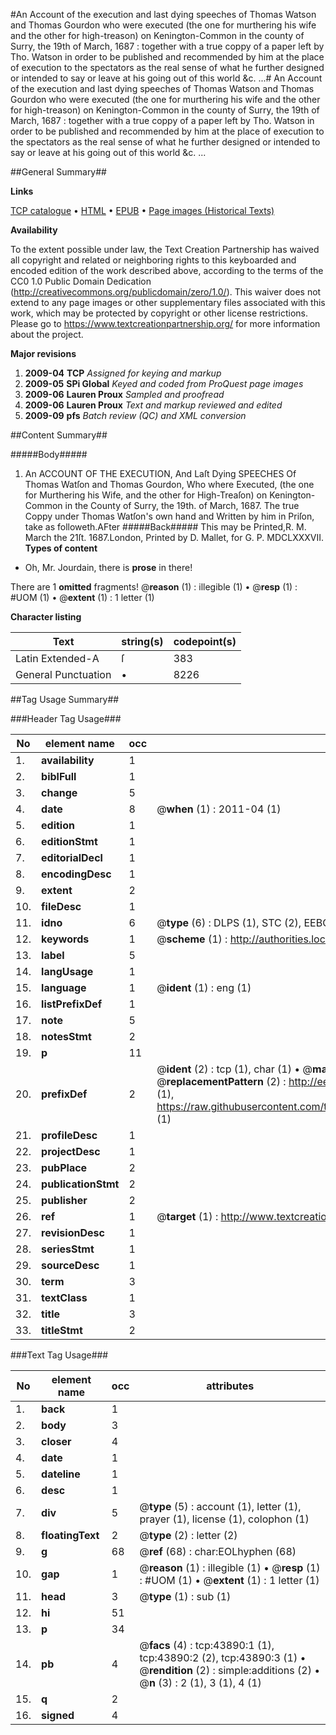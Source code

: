 #An Account of the execution and last dying speeches of Thomas Watson and Thomas Gourdon who were executed (the one for murthering his wife and the other for high-treason) on Kenington-Common in the county of Surry, the 19th of March, 1687 : together with a true coppy of a paper left by Tho. Watson in order to be published and recommended by him at the place of execution to the spectators as the real sense of what he further designed or intended to say or leave at his going out of this world &c. ...#
An Account of the execution and last dying speeches of Thomas Watson and Thomas Gourdon who were executed (the one for murthering his wife and the other for high-treason) on Kenington-Common in the county of Surry, the 19th of March, 1687 : together with a true coppy of a paper left by Tho. Watson in order to be published and recommended by him at the place of execution to the spectators as the real sense of what he further designed or intended to say or leave at his going out of this world &c. ...

##General Summary##

**Links**

[TCP catalogue](http://www.ota.ox.ac.uk/tcp/)  • 
[HTML](http://tei.it.ox.ac.uk/tcp/Texts-HTML/free/A25/A25179.html)  • 
[EPUB](http://tei.it.ox.ac.uk/tcp/Texts-EPUB/free/A25/A25179.epub) • 
[Page images (Historical Texts)](https://historicaltexts.jisc.ac.uk/eebo-09642448e)

**Availability**

To the extent possible under law, the Text Creation Partnership has waived all copyright and related or neighboring rights to this keyboarded and encoded edition of the work described above, according to the terms of the CC0 1.0 Public Domain Dedication (http://creativecommons.org/publicdomain/zero/1.0/). This waiver does not extend to any page images or other supplementary files associated with this work, which may be protected by copyright or other license restrictions. Please go to https://www.textcreationpartnership.org/ for more information about the project.

**Major revisions**

1. __2009-04__ __TCP__ *Assigned for keying and markup*
1. __2009-05__ __SPi Global__ *Keyed and coded from ProQuest page images*
1. __2009-06__ __Lauren Proux__ *Sampled and proofread*
1. __2009-06__ __Lauren Proux__ *Text and markup reviewed and edited*
1. __2009-09__ __pfs__ *Batch review (QC) and XML conversion*

##Content Summary##

#####Body#####

1. An ACCOUNT OF THE EXECUTION, And Laſt Dying SPEECHES Of Thomas Watſon and Thomas Gourdon, Who where Executed, (the one for Murthering his Wife, and the other for High-Treaſon) on Kenington-Common in the County of Surry, the 19th. of March, 1687.
The true Coppy under Thomas Watſon's own hand and Written by him in Priſon, take as followeth.AFter 
#####Back#####
This may be Printed,R. M. March the 21ſt. 1687.London, Printed by D. Mallet, for G. P. MDCLXXXVII.
**Types of content**

  * Oh, Mr. Jourdain, there is **prose** in there!

There are 1 **omitted** fragments! 
 @__reason__ (1) : illegible (1)  •  @__resp__ (1) : #UOM (1)  •  @__extent__ (1) : 1 letter (1)

**Character listing**


|Text|string(s)|codepoint(s)|
|---|---|---|
|Latin Extended-A|ſ|383|
|General Punctuation|•|8226|

##Tag Usage Summary##

###Header Tag Usage###

|No|element name|occ|attributes|
|---|---|---|---|
|1.|__availability__|1||
|2.|__biblFull__|1||
|3.|__change__|5||
|4.|__date__|8| @__when__ (1) : 2011-04 (1)|
|5.|__edition__|1||
|6.|__editionStmt__|1||
|7.|__editorialDecl__|1||
|8.|__encodingDesc__|1||
|9.|__extent__|2||
|10.|__fileDesc__|1||
|11.|__idno__|6| @__type__ (6) : DLPS (1), STC (2), EEBO-CITATION (1), OCLC (1), VID (1)|
|12.|__keywords__|1| @__scheme__ (1) : http://authorities.loc.gov/ (1)|
|13.|__label__|5||
|14.|__langUsage__|1||
|15.|__language__|1| @__ident__ (1) : eng (1)|
|16.|__listPrefixDef__|1||
|17.|__note__|5||
|18.|__notesStmt__|2||
|19.|__p__|11||
|20.|__prefixDef__|2| @__ident__ (2) : tcp (1), char (1)  •  @__matchPattern__ (2) : ([0-9\-]+):([0-9IVX]+) (1), (.+) (1)  •  @__replacementPattern__ (2) : http://eebo.chadwyck.com/downloadtiff?vid=$1&page=$2 (1), https://raw.githubusercontent.com/textcreationpartnership/Texts/master/tcpchars.xml#$1 (1)|
|21.|__profileDesc__|1||
|22.|__projectDesc__|1||
|23.|__pubPlace__|2||
|24.|__publicationStmt__|2||
|25.|__publisher__|2||
|26.|__ref__|1| @__target__ (1) : http://www.textcreationpartnership.org/docs/. (1)|
|27.|__revisionDesc__|1||
|28.|__seriesStmt__|1||
|29.|__sourceDesc__|1||
|30.|__term__|3||
|31.|__textClass__|1||
|32.|__title__|3||
|33.|__titleStmt__|2||


###Text Tag Usage###

|No|element name|occ|attributes|
|---|---|---|---|
|1.|__back__|1||
|2.|__body__|3||
|3.|__closer__|4||
|4.|__date__|1||
|5.|__dateline__|1||
|6.|__desc__|1||
|7.|__div__|5| @__type__ (5) : account (1), letter (1), prayer (1), license (1), colophon (1)|
|8.|__floatingText__|2| @__type__ (2) : letter (2)|
|9.|__g__|68| @__ref__ (68) : char:EOLhyphen (68)|
|10.|__gap__|1| @__reason__ (1) : illegible (1)  •  @__resp__ (1) : #UOM (1)  •  @__extent__ (1) : 1 letter (1)|
|11.|__head__|3| @__type__ (1) : sub (1)|
|12.|__hi__|51||
|13.|__p__|34||
|14.|__pb__|4| @__facs__ (4) : tcp:43890:1 (1), tcp:43890:2 (2), tcp:43890:3 (1)  •  @__rendition__ (2) : simple:additions (2)  •  @__n__ (3) : 2 (1), 3 (1), 4 (1)|
|15.|__q__|2||
|16.|__signed__|4||
